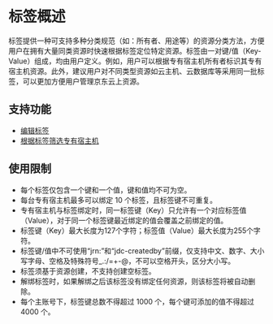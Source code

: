# 标签概述

标签提供一种可支持多种分类规范（如：所有者、用途等）的资源分类方法，方便用户在拥有大量同类资源时快速根据标签定位特定资源。标签由一对键/值（Key-Value）组成，均由用户定义。例如，用户可以根据专有宿主机所有者标识其专有宿主机资源。此外，建议用户对不同类型资源如云主机、云数据库等采用同一批标签，可以更加方便用户管理京东云上资源。

## 支持功能

* [编辑标签](Edit-Tag.md)
* [根据标签筛选专有宿主机](Filter-by-Tag.md)


## 使用限制

* 每个标签仅包含一个键和一个值，键和值均不可为空。
* 每台专有宿主机最多可以绑定 10 个标签，且标签键不可重复。
* 专有宿主机与标签绑定时，同一标签键（Key）只允许有一个对应标签值（Value），对于同一个标签键最近绑定的值会覆盖之前绑定的值。
* 标签键（Key）最大长度为127个字符；标签值（Value）最大长度为255个字符。
* 标签键/值中不可使用“jrn:”和“jdc-createdby”前缀，仅支持中文、数字、大小写字母、空格及特殊符号_.:/=+-@，不可以空格开头，区分大小写。
* 标签须基于资源创建，不支持创建空标签。
* 解绑标签时，如果解绑之后该标签没有绑定任何资源，则该标签将被自动删除。
* 每个主账号下，标签键总数不得超过 1000 个，每个键可添加的值不得超过 4000 个。
